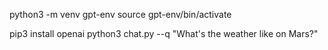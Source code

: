 python3 -m venv gpt-env
source gpt-env/bin/activate

pip3 install openai
python3 chat.py --q "What's the weather like on Mars?"